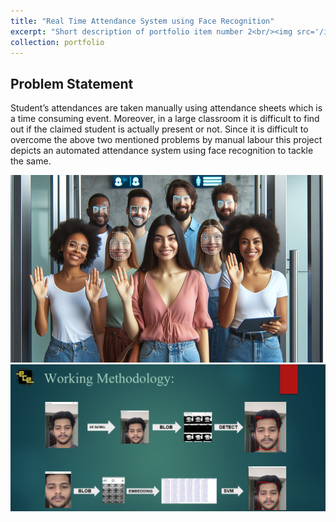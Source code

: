 ```yaml
---
title: "Real Time Attendance System using Face Recognition"
excerpt: "Short description of portfolio item number 2<br/><img src='/images/portfolio2-block-diagram.png'>"
collection: portfolio
---
```


## Problem Statement
Student’s attendances are taken manually using attendance sheets which is a time consuming event. Moreover, in a large classroom it is difficult to find out if the claimed student is actually present or not. Since it is difficult to overcome the above two mentioned problems by manual labour this project depicts an automated attendance system using face recognition to tackle the same.


![Face_Recognition](/images/face-recognition.png)
![Working](/images/working-methodology.png)